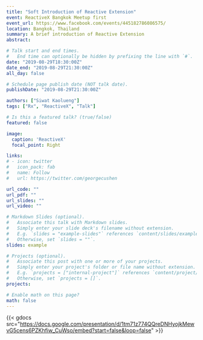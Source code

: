 ```yaml
---
title: "Soft Introduction of Reactive Extension"
event: ReactiveX Bangkok Meetup first
event_url: https://www.facebook.com/events/445182786086575/
location: Bangkok, Thailand
summary: A brief introduction of Reactive Extension
abstract:

# Talk start and end times.
#   End time can optionally be hidden by prefixing the line with `#`.
date: "2019-08-29T18:30:00Z"
date_end: "2019-08-29T21:30:00Z"
all_day: false

# Schedule page publish date (NOT talk date).
publishDate: "2019-08-29T21:30:00Z"

authors: ["Siwat Kaolueng"]
tags: ["Rx", "ReactiveX", "Talk"]

# Is this a featured talk? (true/false)
featured: false

image:
  caption: 'ReactiveX'
  focal_point: Right

links:
# - icon: twitter
#   icon_pack: fab
#   name: Follow
#   url: https://twitter.com/georgecushen

url_code: ""
url_pdf: ""
url_slides: ""
url_video: ""

# Markdown Slides (optional).
#   Associate this talk with Markdown slides.
#   Simply enter your slide deck's filename without extension.
#   E.g. `slides = "example-slides"` references `content/slides/example-slides.md`.
#   Otherwise, set `slides = ""`.
slides: example

# Projects (optional).
#   Associate this post with one or more of your projects.
#   Simply enter your project's folder or file name without extension.
#   E.g. `projects = ["internal-project"]` references `content/project/deep-learning/index.md`.
#   Otherwise, set `projects = []`.
projects:

# Enable math on this page?
math: false
---
```


{{< gdocs src="https://docs.google.com/presentation/d/1tm71z774QQreDNHyojkMewvG5cens6PZKhfiw_CuWso/embed?start=false&loop=false" >}}
